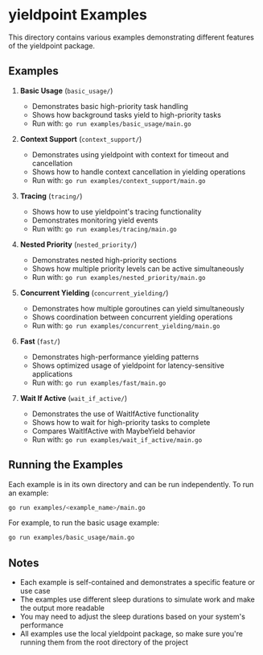 # yieldpoint Examples

This directory contains various examples demonstrating different features of the yieldpoint package.

## Examples

1. **Basic Usage** (`basic_usage/`)

   - Demonstrates basic high-priority task handling
   - Shows how background tasks yield to high-priority tasks
   - Run with: `go run examples/basic_usage/main.go`

2. **Context Support** (`context_support/`)

   - Demonstrates using yieldpoint with context for timeout and cancellation
   - Shows how to handle context cancellation in yielding operations
   - Run with: `go run examples/context_support/main.go`

3. **Tracing** (`tracing/`)

   - Shows how to use yieldpoint's tracing functionality
   - Demonstrates monitoring yield events
   - Run with: `go run examples/tracing/main.go`

4. **Nested Priority** (`nested_priority/`)

   - Demonstrates nested high-priority sections
   - Shows how multiple priority levels can be active simultaneously
   - Run with: `go run examples/nested_priority/main.go`

5. **Concurrent Yielding** (`concurrent_yielding/`)

   - Demonstrates how multiple goroutines can yield simultaneously
   - Shows coordination between concurrent yielding operations
   - Run with: `go run examples/concurrent_yielding/main.go`

6. **Fast** (`fast/`)

   - Demonstrates high-performance yielding patterns
   - Shows optimized usage of yieldpoint for latency-sensitive applications
   - Run with: `go run examples/fast/main.go`

7. **Wait If Active** (`wait_if_active/`)

   - Demonstrates the use of WaitIfActive functionality
   - Shows how to wait for high-priority tasks to complete
   - Compares WaitIfActive with MaybeYield behavior
   - Run with: `go run examples/wait_if_active/main.go`

## Running the Examples

Each example is in its own directory and can be run independently. To run an example:

```bash
go run examples/<example_name>/main.go
```

For example, to run the basic usage example:

```bash
go run examples/basic_usage/main.go
```

## Notes

- Each example is self-contained and demonstrates a specific feature or use case
- The examples use different sleep durations to simulate work and make the output more readable
- You may need to adjust the sleep durations based on your system's performance
- All examples use the local yieldpoint package, so make sure you're running them from the root directory of the project
